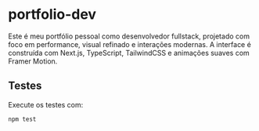 # portfolio-dev
Este é meu portfólio pessoal como desenvolvedor fullstack, projetado com foco em performance, visual refinado e interações modernas. A interface é construída com Next.js, TypeScript, TailwindCSS e animações suaves com Framer Motion.

## Testes

Execute os testes com:

```bash
npm test
```
